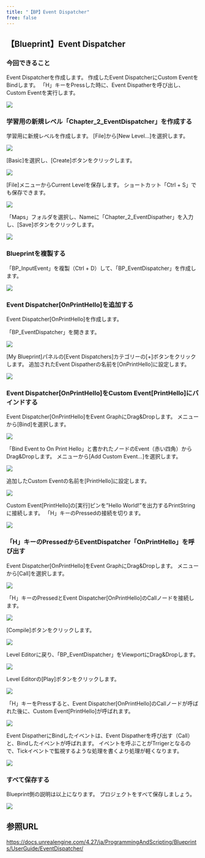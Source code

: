 ```yaml
---
title: "【BP】Event Dispatcher"
free: false
---
```


## 【Blueprint】Event Dispatcher

### 今回できること

Event Dispatcherを作成します。
作成したEvent DispatcherにCustom EventをBindします。
「H」キーをPressした時に、Event Dispatherを呼び出し、Custom Eventを実行します。

![](/images/books/ue5_starter_cpp_and_bp_001/chap_02_bp-event_dispatcher/2022-03-06-11-13-14.png)

### 学習用の新規レベル「Chapter_2_EventDispatcher」を作成する

学習用に新規レベルを作成します。
[File]から[New Level…]を選択します。

![](/images/books/ue5_starter_cpp_and_bp_001/chap_02_bp-variable/2022-02-23-11-21-55.png)

[Basic]を選択し、[Create]ボタンをクリックします。

![](/images/books/ue5_starter_cpp_and_bp_001/chap_02_bp-print_string/2022-03-09-06-14-25.png)

[File]メニューからCurrent Levelを保存します。
ショートカット「Ctrl + S」でも保存できます。

![](/images/books/ue5_starter_cpp_and_bp_001/chap_02_bp-variable/2022-02-23-11-24-39.png)

「Maps」フォルダを選択し、Nameに「Chapter_2_EventDispather」を入力し、[Save]ボタンをクリックします。

![](/images/books/ue5_starter_cpp_and_bp_001/chap_02_bp-event_dispatcher/2022-03-06-10-50-33.png)

### Blueprintを複製する

「BP_InputEvent」を複製（Ctrl + D）して、「BP_EventDispatcher」を作成します。

![](/images/books/ue5_starter_cpp_and_bp_001/chap_02_bp-event_dispatcher/2022-03-06-10-53-01.png)

### Event Dispatcher[OnPrintHello]を追加する

Event Dispatcher[OnPrintHello]を作成します。

「BP_EventDispatcher」を開きます。

![](/images/books/ue5_starter_cpp_and_bp_001/chap_02_bp-event_dispatcher/2022-03-06-10-57-09.png)

[My Blueprint]パネルの[Event Dispatchers]カテゴリーの[+]ボタンをクリックします。
追加されたEvent Dispatherの名前を[OnPrintHello]に設定します。

![](/images/books/ue5_starter_cpp_and_bp_001/chap_02_bp-event_dispatcher/2022-03-06-11-00-18.png)

### Event Dispatcher[OnPrintHello]をCustom Event[PrintHello]にバインドする

Event Dispatcher[OnPrintHello]をEvent GraphにDrag&Dropします。
メニューから[Bind]を選択します。

![](/images/books/ue5_starter_cpp_and_bp_001/chap_02_bp-event_dispatcher/2022-01-28-15-16-25.png)

「Bind Event to On Print Hello」と書かれたノードのEvent（赤い四角）からDrag&Dropします。
メニューから[Add Custom Event...]を選択します。

![](/images/books/ue5_starter_cpp_and_bp_001/chap_02_bp-event_dispatcher/2022-01-28-15-26-11.png)

追加したCustom Eventの名前を[PrintHello]に設定します。

![](/images/books/ue5_starter_cpp_and_bp_001/chap_02_bp-event_dispatcher/2022-01-28-15-28-01.png)

Custom Event[PrintHello]の[実行]ピンを”Hello World!”を出力するPrintStringに接続します。
「H」キーのPressedの接続を切ります。

![](/images/books/ue5_starter_cpp_and_bp_001/chap_02_bp-event_dispatcher/2022-03-06-11-03-08.png)

### 「H」キーのPressedからEventDispatcher「OnPrintHello」を呼び出す

Event Dispatcher[OnPrintHello]をEvent GraphにDrag&Dropします。
メニューから[Call]を選択します。

![](/images/books/ue5_starter_cpp_and_bp_001/chap_02_bp-event_dispatcher/2022-03-06-11-04-52.png)

「H」キーのPressedとEvent Dispatcher[OnPrintHello]のCallノードを接続します。

![](/images/books/ue5_starter_cpp_and_bp_001/chap_02_bp-event_dispatcher/2022-03-06-11-06-33.png)

[Compile]ボタンをクリックします。

![](/images/books/ue5_starter_cpp_and_bp_001/chap_02_bp-event_dispatcher/2022-01-28-15-35-46.png)

Level Editorに戻り、「BP_EventDispatcher」をViewportにDrag&Dropします。

![](/images/books/ue5_starter_cpp_and_bp_001/chap_02_bp-event_dispatcher/2022-03-06-11-07-46.png)

Level Editorの[Play]ボタンをクリックします。

![](/images/books/ue5_starter_cpp_and_bp_001/chap_02_bp-print_string/2022-02-23-09-19-08.png)

「H」キーをPressすると、Event Dispatcher[OnPrintHello]のCallノードが呼ばれた後に、Custom Event[PrintHello]が呼ばれます。

![](/images/books/ue5_starter_cpp_and_bp_001/chap_02_bp-event_dispatcher/2022-03-06-11-10-19.png)

Event DispatherにBindしたイベントは、Event Dispatherを呼び出す（Call）と、Bindしたイベントが呼ばれます。
イベントを呼ぶことがTrrigerとなるので、Tickイベントで監視するような処理を書くより処理が軽くなります。

![](/images/books/ue5_starter_cpp_and_bp_001/chap_02_bp-event_dispatcher/2022-03-06-11-13-14.png)

### すべて保存する

Blueprint側の説明は以上になります。
プロジェクトをすべて保存しましょう。

![](/images/books/ue5_starter_cpp_and_bp_001/chap_02_bp-event_dispatcher/2022-03-06-11-14-21.png)

## 参照URL

https://docs.unrealengine.com/4.27/ja/ProgrammingAndScripting/Blueprints/UserGuide/EventDispatcher/

